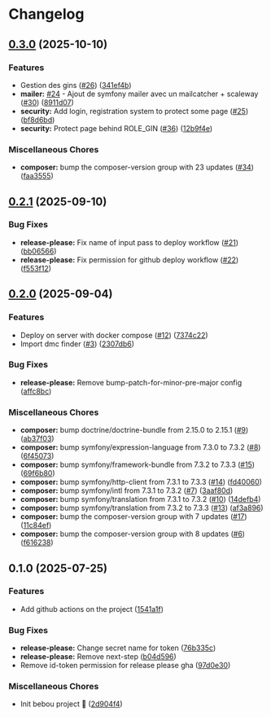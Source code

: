 # Changelog

## [0.3.0](https://github.com/rmaud-me/bebou-app/compare/v0.2.1...v0.3.0) (2025-10-10)


### Features

* Gestion des gins ([#26](https://github.com/rmaud-me/bebou-app/issues/26)) ([341ef4b](https://github.com/rmaud-me/bebou-app/commit/341ef4b60535a37ec1a3e7a4c1bc2b9f198bb00c))
* **mailer:** [#24](https://github.com/rmaud-me/bebou-app/issues/24) - Ajout de symfony mailer avec un mailcatcher + scaleway ([#30](https://github.com/rmaud-me/bebou-app/issues/30)) ([8911d07](https://github.com/rmaud-me/bebou-app/commit/8911d0799cbf4b64d86b9232bc7774d3ba8114a9))
* **security:** Add login, registration system to protect some page ([#25](https://github.com/rmaud-me/bebou-app/issues/25)) ([bf8d6bd](https://github.com/rmaud-me/bebou-app/commit/bf8d6bd826cedf54a6b8264d88007b42b9cfe6ee))
* **security:** Protect page behind ROLE_GIN ([#36](https://github.com/rmaud-me/bebou-app/issues/36)) ([12b9f4e](https://github.com/rmaud-me/bebou-app/commit/12b9f4e774cabbb1c6f3a47b5641863314dadb48))


### Miscellaneous Chores

* **composer:** bump the composer-version group with 23 updates ([#34](https://github.com/rmaud-me/bebou-app/issues/34)) ([faa3555](https://github.com/rmaud-me/bebou-app/commit/faa3555d0e4426d63d09d3ec139f8caaa7ad916a))

## [0.2.1](https://github.com/rmaud-me/bebou-app/compare/v0.2.0...v0.2.1) (2025-09-10)


### Bug Fixes

* **release-please:** Fix name of input pass to deploy workflow ([#21](https://github.com/rmaud-me/bebou-app/issues/21)) ([bb06566](https://github.com/rmaud-me/bebou-app/commit/bb065661c10baf0726e3b706b08414099e86e71b))
* **release-please:** Fix permission for github deploy workflow ([#22](https://github.com/rmaud-me/bebou-app/issues/22)) ([f553f12](https://github.com/rmaud-me/bebou-app/commit/f553f12e6280c91d0b6a10a3c297b09067e2fd31))

## [0.2.0](https://github.com/rmaud-me/bebou-app/compare/v0.1.0...v0.2.0) (2025-09-04)


### Features

* Deploy on server with docker compose ([#12](https://github.com/rmaud-me/bebou-app/issues/12)) ([7374c22](https://github.com/rmaud-me/bebou-app/commit/7374c22a196b348def20ef29010f4758539816ae))
* Import dmc finder ([#3](https://github.com/rmaud-me/bebou-app/issues/3)) ([2307db6](https://github.com/rmaud-me/bebou-app/commit/2307db606e6745c2c78676839a61b0279324eb38))


### Bug Fixes

* **release-please:** Remove bump-patch-for-minor-pre-major config ([affc8bc](https://github.com/rmaud-me/bebou-app/commit/affc8bc6b5e44f51cf8fda429f9f77a4eb012732))


### Miscellaneous Chores

* **composer:** bump doctrine/doctrine-bundle from 2.15.0 to 2.15.1 ([#9](https://github.com/rmaud-me/bebou-app/issues/9)) ([ab37f03](https://github.com/rmaud-me/bebou-app/commit/ab37f030c979823c3cd0ba3635fdfc1424f5ca22))
* **composer:** bump symfony/expression-language from 7.3.0 to 7.3.2 ([#8](https://github.com/rmaud-me/bebou-app/issues/8)) ([6f45073](https://github.com/rmaud-me/bebou-app/commit/6f45073e56c974c701e83c54caa4aa393919c796))
* **composer:** bump symfony/framework-bundle from 7.3.2 to 7.3.3 ([#15](https://github.com/rmaud-me/bebou-app/issues/15)) ([69f6b80](https://github.com/rmaud-me/bebou-app/commit/69f6b80f4ce0bb637402febb5df08a7c9d4ef7e2))
* **composer:** bump symfony/http-client from 7.3.1 to 7.3.3 ([#14](https://github.com/rmaud-me/bebou-app/issues/14)) ([fd40060](https://github.com/rmaud-me/bebou-app/commit/fd4006047f04a94780b4915f1bf23e755723b83b))
* **composer:** bump symfony/intl from 7.3.1 to 7.3.2 ([#7](https://github.com/rmaud-me/bebou-app/issues/7)) ([3aaf80d](https://github.com/rmaud-me/bebou-app/commit/3aaf80dcd309f62552450b1dcffbeee3ade4291b))
* **composer:** bump symfony/translation from 7.3.1 to 7.3.2 ([#10](https://github.com/rmaud-me/bebou-app/issues/10)) ([14defb4](https://github.com/rmaud-me/bebou-app/commit/14defb407f2a5c0c00552f3aa5f6365d387ee05b))
* **composer:** bump symfony/translation from 7.3.2 to 7.3.3 ([#13](https://github.com/rmaud-me/bebou-app/issues/13)) ([af3a896](https://github.com/rmaud-me/bebou-app/commit/af3a896797164ece9270f59828169a0ebd04d097))
* **composer:** bump the composer-version group with 7 updates ([#17](https://github.com/rmaud-me/bebou-app/issues/17)) ([11c84ef](https://github.com/rmaud-me/bebou-app/commit/11c84efb1381a3ed39bbdf7546d2a201438f9c58))
* **composer:** bump the composer-version group with 8 updates ([#6](https://github.com/rmaud-me/bebou-app/issues/6)) ([f616238](https://github.com/rmaud-me/bebou-app/commit/f61623830460f27626d47393a9a371c88a3192c6))

## 0.1.0 (2025-07-25)


### Features

* Add github actions on the project ([1541a1f](https://github.com/rmaud-me/bebou-app/commit/1541a1fad9dd86faba3d687389476d58d0597dea))


### Bug Fixes

* **release-please:** Change secret name for token ([76b335c](https://github.com/rmaud-me/bebou-app/commit/76b335c142fc4d16f0b82dfdc3f7442897ef9acb))
* **release-please:** Remove next-step ([b04d596](https://github.com/rmaud-me/bebou-app/commit/b04d59601baa24808f238adcd50b5e80476279be))
* Remove id-token permission for release please gha ([97d0e30](https://github.com/rmaud-me/bebou-app/commit/97d0e302b438acf7c72c11d2122eb0d82d19f41c))


### Miscellaneous Chores

* Init bebou project :tada: ([2d904f4](https://github.com/rmaud-me/bebou-app/commit/2d904f42ca53f68abbced8eee58897c70d7f8d3f))
